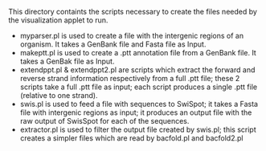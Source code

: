 
This directory containts the scripts necessary to create the files needed by the visualization applet to run.

- myparser.pl is used to create a file with the intergenic regions of an organism. It takes a GenBank file and Fasta file as Input.
- makeptt.pl is used to create a .ptt annotation file from a GenBank file. It takes a GenBak file as Input.
- extendppt.pl & extendppt2.pl are scripts which extract the forward and reverse strand information respectively from a full .ptt file; these 2 scripts take a full .ptt file as input; each script produces a single .ptt file (relative to one strand).
- swis.pl is used to feed a file with sequences to SwiSpot; it takes a Fasta file with intergenic regions as input; it produces an output file with the raw output of SwisSpot for each of the sequences.
- extractor.pl is used to filter the output file created by swis.pl; this script creates a simpler files which are read by bacfold.pl and bacfold2.pl
